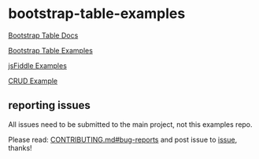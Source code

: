 # bootstrap-table-examples

[Bootstrap Table Docs](https://bootstrap-table.wenzhixin.net.cn/)

[Bootstrap Table Examples](https://bootstrap-table-examples.wenzhixin.net.cn/)

[jsFiddle Examples](https://github.com/wenzhixin/bootstrap-table-examples/blob/master/jsfiddle_examples.md)

[CRUD Example](https://github.com/wenzhixin/bootstrap-table-examples/blob/master/crud/README.md)

## reporting issues

All issues need to be submitted to the main project, not this examples repo.

Please read: [CONTRIBUTING.md#bug-reports](https://github.com/wenzhixin/bootstrap-table/blob/develop/CONTRIBUTING.md#bug-reports) and post issue to [issue](https://github.com/wenzhixin/bootstrap-table/issues), thanks!
